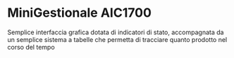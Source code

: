 MiniGestionale AIC1700
========================

Semplice interfaccia grafica dotata di indicatori di stato, accompagnata da un semplice sistema a tabelle che permetta di tracciare quanto prodotto nel corso del tempo